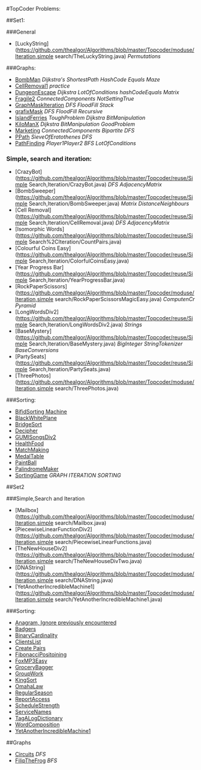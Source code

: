 
#TopCoder Problems:

##Set1:

###General
- [LuckyString](https://github.com/thealgor/Algorithms/blob/master/Topcoder/moduse/Iteration,simple search/TheLuckyString.java) _Permutations_




###Graphs:
- [BombMan](https://github.com/thealgor/Algorithms/blob/master/Topcoder/reuse/Graphs/BombMan.java) _Dijkstra's_ _ShortestPath_ _HashCode_ _Equals_ _Maze_
- [CellRemoval1](https://github.com/thealgor/Algorithms/blob/master/Topcoder/reuse/Graphs/CellRemoval1.java) _practice_
- [DungeonEscape](https://github.com/thealgor/Algorithms/blob/master/Topcoder/reuse/Graphs/DungeonEscape.java) _Dijkstra_ _LotOfConditions_ _hashCodeEquals_ _Matrix_ 
- [Fragile2](https://github.com/thealgor/Algorithms/blob/master/Topcoder/reuse/Graphs/Fragile2.java) _ConnectedComponents_ _NotSettingTrue_
- [GraphMaskIteration](https://github.com/thealgor/Algorithms/blob/master/Topcoder/reuse/Graphs/GraphixMaskIteration.java) _DFS_ _FloodFill_ _Stack_ 
- [grafixMask](https://github.com/thealgor/Algorithms/blob/master/Topcoder/reuse/Graphs/grafixMask.java) _DFS_ _FloodFill_ _Recursive_
- [IslandFerries](https://github.com/thealgor/Algorithms/blob/master/Topcoder/reuse/Graphs/IslandFerries.java) _ToughProblem_ _Dijkstra_ _BitManipulation_ 
- [KiloManX](https://github.com/thealgor/Algorithms/blob/master/Topcoder/reuse/Graphs/KiloManX.java) _Dijkstra_ _BitManipulation_ _GoodProblem_
- [Marketing](https://github.com/thealgor/Algorithms/blob/master/Topcoder/reuse/Graphs/Marketing.java) _ConnectedComponents_ _Bipartite_ _DFS_ 
- [PPath](https://github.com/thealgor/Algorithms/blob/master/Topcoder/reuse/Graphs/PPath.java) _SieveOfEratothenes_ _DFS_
- [PathFinding](https://github.com/thealgor/Algorithms/blob/master/Topcoder/reuse/Graphs/PathFinding.java) _Player1Player2_ _BFS_ _LotOfConditions_



### Simple, search and iteration:
- [CrazyBot](https://github.com/thealgor/Algorithms/blob/master/Topcoder/reuse/Simple Search,Iteration/CrazyBot.java) _DFS_ _AdjacencyMatrix_
- [BombSweeper](https://github.com/thealgor/Algorithms/blob/master/Topcoder/reuse/Simple Search,Iteration/BombSweeper.java) _Matrix_ _DistanceNeighbours_
- [Cell Removal](https://github.com/thealgor/Algorithms/blob/master/Topcoder/reuse/Simple Search,Iteration/CellRemoval.java) _DFS_ _AdjacencyMatrix_
- [Isomorphic Words](https://github.com/thealgor/Algorithms/blob/master/Topcoder/reuse/Simple Search%2CIteration/CountPairs.java)
- [Colourful Coins Easy](https://github.com/thealgor/Algorithms/blob/master/Topcoder/reuse/Simple Search,Iteration/ColorfulCoinsEasy.java)
- [Year Progress Bar](https://github.com/thealgor/Algorithms/blob/master/Topcoder/reuse/Simple Search,Iteration/YearProgressBar.java)
- [RockPaperScissors](https://github.com/thealgor/Algorithms/blob/master/Topcoder/moduse/Iteration,simple search/RockPaperScissorsMagicEasy.java) _ComputenCr_ _Pyramid_
- [LongWordsDiv2](https://github.com/thealgor/Algorithms/blob/master/Topcoder/reuse/Simple Search,Iteration/LongWordsDiv2.java) _Strings_
- [BaseMystery](https://github.com/thealgor/Algorithms/blob/master/Topcoder/reuse/Simple Search,Iteration/BaseMystery.java) _BigInteger_ _StringTokenizer_ _BaseConversions_
- [PartySeats](https://github.com/thealgor/Algorithms/blob/master/Topcoder/reuse/Simple Search,Iteration/PartySeats.java) 
- [ThreePhotos](https://github.com/thealgor/Algorithms/blob/master/Topcoder/moduse/Iteration,simple search/ThreePhotos.java)

###Sorting:
- [BifidSorting Machine](https://github.com/thealgor/Algorithms/blob/master/Topcoder/moduse/Sorting/BifidSortingMachine.java)
- [BlackWhitePlane](https://github.com/thealgor/Algorithms/blob/master/Topcoder/moduse/Sorting/BlackWhitePlane.java)
- [BridgeSort](https://github.com/thealgor/Algorithms/blob/master/Topcoder/moduse/Sorting/BridgeSort.java)
- [Decipher](https://github.com/thealgor/Algorithms/blob/master/Topcoder/moduse/Sorting/Decipher.java)
- [GUMISongsDiv2](https://github.com/thealgor/Algorithms/blob/master/Topcoder/moduse/Sorting/GUMIAndSongsDiv2.java)
- [HealthFood](https://github.com/thealgor/Algorithms/blob/master/Topcoder/moduse/Sorting/HealthFood.java)
- [MatchMaking](https://github.com/thealgor/Algorithms/blob/master/Topcoder/moduse/Sorting/MatchMaking.java)
- [MedalTable](https://github.com/thealgor/Algorithms/blob/master/Topcoder/moduse/Sorting/MedalTable.java)
- [PaintBall](https://github.com/thealgor/Algorithms/blob/master/Topcoder/moduse/Sorting/Paintball.java)
- [PalindromeMaker](https://github.com/thealgor/Algorithms/blob/master/Topcoder/moduse/Sorting/PalindromeMaker.java)
- [SortingGame](https://github.com/thealgor/Algorithms/blob/master/Topcoder/moduse/Sorting/SortingGame.java) _GRAPH_ _ITERATION_ _SORTING_

##Set2

###Simple,Search and Iteration
- [Mailbox](https://github.com/thealgor/Algorithms/blob/master/Topcoder/moduse/Iteration,simple search/Mailbox.java)
- [PiecewiseLinearFunctionDiv2](https://github.com/thealgor/Algorithms/blob/master/Topcoder/moduse/Iteration,simple search/PiecewiseLinearFunctions.java)
- [TheNewHouseDiv2](https://github.com/thealgor/Algorithms/blob/master/Topcoder/moduse/Iteration,simple search/TheNewHouseDivTwo.java)
- [DNAString](https://github.com/thealgor/Algorithms/blob/master/Topcoder/moduse/Iteration,simple search/DNAString.java)
- [YetAnotherIncredibleMachine1](https://github.com/thealgor/Algorithms/blob/master/Topcoder/moduse/Iteration,simple search/YetAnotherIncredibleMachine1.java)


###Sorting:
- [Anagram, Ignore previously encountered](https://github.com/thealgor/Algorithms/blob/master/Topcoder/moduse/Sorting/Aaagrams.java)
- [Badgers](https://github.com/thealgor/Algorithms/blob/master/Topcoder/moduse/Sorting/Badgers.java)
- [BinaryCardinality](https://github.com/thealgor/Algorithms/blob/master/Topcoder/moduse/Sorting/BinaryCardinality.java)
- [ClientsList](https://github.com/thealgor/Algorithms/blob/master/Topcoder/moduse/Sorting/ClientsList.java)
- [Create Pairs](https://github.com/thealgor/Algorithms/blob/master/Topcoder/moduse/Sorting/CreatePairs.java)
- [FibonacciPositoining](https://github.com/thealgor/Algorithms/blob/master/Topcoder/moduse/Sorting/FibonacciPositioning.java)
- [FoxMP3Easy](https://github.com/thealgor/Algorithms/blob/master/Topcoder/moduse/Sorting/FoxAndMP3Easy.java)
- [GroceryBagger](https://github.com/thealgor/Algorithms/blob/master/Topcoder/moduse/Sorting/GroceryBagger.java)
- [GroupWork](https://github.com/thealgor/Algorithms/blob/master/Topcoder/moduse/Sorting/GroupWork.java)
- [KingSort](https://github.com/thealgor/Algorithms/blob/master/Topcoder/moduse/Sorting/KingSort.java)
- [OmahaLaw](https://github.com/thealgor/Algorithms/blob/master/Topcoder/moduse/Sorting/OmahaLaw.java)
- [RegularSeason](https://github.com/thealgor/Algorithms/blob/master/Topcoder/moduse/Sorting/RegularSeason.java)
- [ReportAccess](https://github.com/thealgor/Algorithms/blob/master/Topcoder/moduse/Sorting/ReportAccess.java)
- [ScheduleStrength](https://github.com/thealgor/Algorithms/blob/master/Topcoder/moduse/Sorting/ScheduleStrength.java)
- [ServiceNames](https://github.com/thealgor/Algorithms/blob/master/Topcoder/moduse/Sorting/ServiceNames.java)
- [TagALogDictionary](https://github.com/thealgor/Algorithms/blob/master/Topcoder/moduse/Sorting/TagalogDictionary.java)
- [WordComposition](https://github.com/thealgor/Algorithms/blob/master/Topcoder/moduse/Sorting/WordCompositionGame.java)
- [YetAnotherIncredibleMachine1](https://github.com/thealgor/Algorithms/blob/master/Topcoder/moduse/Sorting/YetAnotherIncredibleMachine1.java)

##Graphs
- [Circuits](https://github.com/thealgor/Algorithms/blob/master/Topcoder/moduse/Graphs/Circuits.java) _DFS_
- [FilipTheFrog](https://github.com/thealgor/Algorithms/blob/master/Topcoder/moduse/Graphs/FilipTheFrog.java) _BFS_
